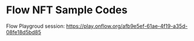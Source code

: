 # Flow NFT Sample Codes

Flow Playgroud session: https://play.onflow.org/afb9e5ef-61ae-4f19-a35d-08fe18d5bd85
